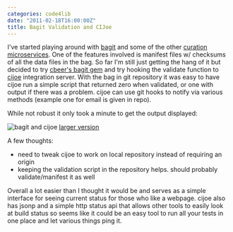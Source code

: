 ```yaml
---
categories: code4lib
date: "2011-02-18T16:00:00Z"
title: Bagit Validation and CIJoe
---
```


I've started playing around with [bagit](https://confluence.ucop.edu/display/Curation/BagIt) and some of the other [curation microservices](https://confluence.ucop.edu/display/Curation/Home). One of the features involved is manifest files w/ checksums of all the data files in the bag. So far I'm still just getting the hang of it but decided to try [cbeer's bagit gem](https://github.com/cbeer/bagit) and try hooking the validate function to [cijoe](https://github.com/defunkt/cijoe) integration server. With the bag in git repository it was easy to have cijoe run a simple script that returned zero when validated, or one with output if there was a problem. cijoe can use git hooks to notify via various methods (example one for email is given in repo).

While not robust it only took a minute to get the output displayed:

![bagit and cijoe](http://farm6.static.flickr.com/5253/5455986619_3296f6881b.jpg)
[larger version](http://www.flickr.com/photos/ebyryan/5455986619/sizes/l/)

A few thoughts:

* need to tweak cijoe to work on local repository instead of requiring an origin
* keeping the validation script in the repository helps. should probably validate/manifest it as well

Overall a lot easier than I thought it would be and serves as a simple interface for seeing current status for those who like a webpage. cijoe also has jsonp and a simple http status api that allows other tools to easily look at build status so seems like it could be an easy tool to run all your tests in one place and let various things ping it.